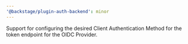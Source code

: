 ```yaml
---
'@backstage/plugin-auth-backend': minor
---
```


Support for configuring the desired Client Authentication Method for the token endpoint for the OIDC Provider.
